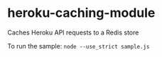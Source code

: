 # heroku-caching-module
Caches Heroku API requests to a Redis store

To run the sample: `node --use_strict sample.js`
